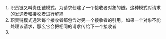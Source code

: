 1. 职责链又叫责任链模式，为请求创建了一个接收者对象的链。这种模式对请求的发送者和接收者进行解耦
2. 职责链模式通常每个接收者都包含对另一个接收者的引用。如果一个对象不能处理该请求，那么它会把相同的请求传给下一个接收者
3. 